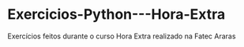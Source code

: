 # Exercicios-Python---Hora-Extra
Exercícios feitos durante o curso Hora Extra realizado na Fatec Araras
